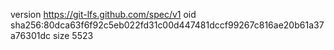 version https://git-lfs.github.com/spec/v1
oid sha256:80dca63f6f92c5eb022fd31c00d447481dccf99267c816ae20b61a37a76301dc
size 5523
